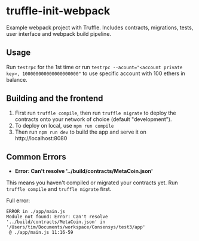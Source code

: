 # truffle-init-webpack
Example webpack project with Truffle. Includes contracts, migrations, tests, user interface and webpack build pipeline.

## Usage

Run `testrpc` for the 1st time or run `testrpc --acount="<account private key>, 100000000000000000000"` to use specific account with 100 ethers in balance.

## Building and the frontend

1. First run `truffle compile`, then run `truffle migrate` to deploy the contracts onto your network of choice (default "development").
2. To deploy on local, use `npm run compile`
3. Then run `npm run dev` to build the app and serve it on http://localhost:8080

## Common Errors

* **Error: Can't resolve '../build/contracts/MetaCoin.json'**

This means you haven't compiled or migrated your contracts yet. Run `truffle compile` and `truffle migrate` first.

Full error:

```
ERROR in ./app/main.js
Module not found: Error: Can't resolve '../build/contracts/MetaCoin.json' in '/Users/tim/Documents/workspace/Consensys/test3/app'
 @ ./app/main.js 11:16-59
```
